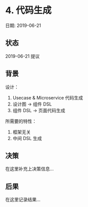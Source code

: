 # 4. 代码生成

日期: 2019-06-21

## 状态

2019-06-21 提议

## 背景

设计：

1. Usecase & Microservice 代码生成
2. 设计图 -> 组件 DSL
3. 组件 DSL -> 页面代码生成

所需要的特性：

1. 框架无关
2. 中间 DSL 生成

## 决策

在这里补充上决策信息...

## 后果

在这里记录结果...
